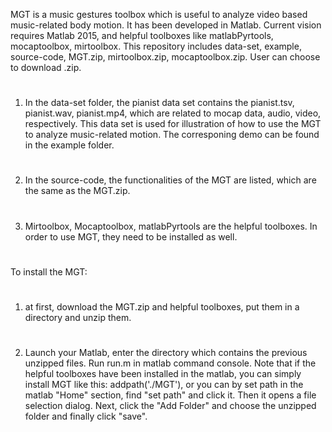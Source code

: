 MGT is a music gestures toolbox which is useful to analyze video based music-related body motion. It has been developed in Matlab. Current vision requires Matlab 2015, and helpful toolboxes like matlabPyrtools, mocaptoolbox, mirtoolbox. 
This  repository includes data-set, example, source-code, MGT.zip, mirtoolbox.zip, mocaptoolbox.zip. User can choose to download .zip. 
#
1. In the data-set folder, the pianist data set contains the pianist.tsv, pianist.wav, pianist.mp4, which are related to mocap data, audio, video, respectively. This data set is used for illustration of how to use the MGT to analyze music-related motion. The corresponing demo can be found in the example folder. 
#
2. In the source-code, the functionalities of the MGT are listed, which are the same as the MGT.zip.
#
3. Mirtoolbox, Mocaptoolbox, matlabPyrtools are the helpful toolboxes. In order to use MGT, they need to be installed as well.
#
To install the MGT:
#
1. at first, download the MGT.zip and helpful toolboxes, put them in a directory and unzip them.
#
2. Launch your Matlab, enter the directory which contains the previous unzipped files. Run run.m in matlab command console. Note that if the helpful toolboxes have been installed in the matlab, you can simply install MGT like this: addpath('./MGT'), or you can by set path in the matlab "Home" section, find "set path" and click it. Then it opens a file selection dialog. Next, click the "Add Folder" and choose the unzipped folder and finally click "save". 

